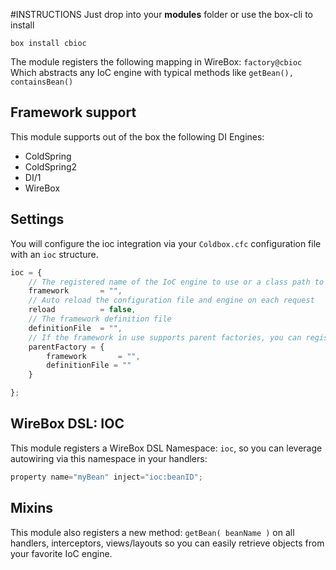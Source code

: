 #INSTRUCTIONS
Just drop into your **modules** folder or use the box-cli to install

`box install cbioc`

The module registers the following mapping in WireBox: `factory@cbioc`
Which abstracts any IoC engine with typical methods like `getBean(), containsBean()`

## Framework support
This module supports out of the box the following DI Engines:

- ColdSpring
- ColdSpring2
- DI/1
- WireBox

## Settings
You will configure the ioc integration via your `Coldbox.cfc` configuration file with an `ioc` structure.

```js
ioc = {
    // The registered name of the IoC engine to use or a class path to the IoC Adapter to use.
	framework 		= "",
    // Auto reload the configuration file and engine on each request
	reload 			= false,
    // The framework definition file
	definitionFile 	= "",
    // If the framework in use supports parent factories, you can register them here.
	parentFactory = {
		framework 		= "",
		definitionFile = ""
	}

};
```

## WireBox DSL: IOC
This module registers a WireBox DSL Namespace: `ioc`, so you can leverage autowiring via this namespace in your handlers:

```js
property name="myBean" inject="ioc:beanID";
```

## Mixins
This module also registers a new method: `getBean( beanName )` on all 
handlers, interceptors, views/layouts so you can easily retrieve objects from your favorite IoC engine.